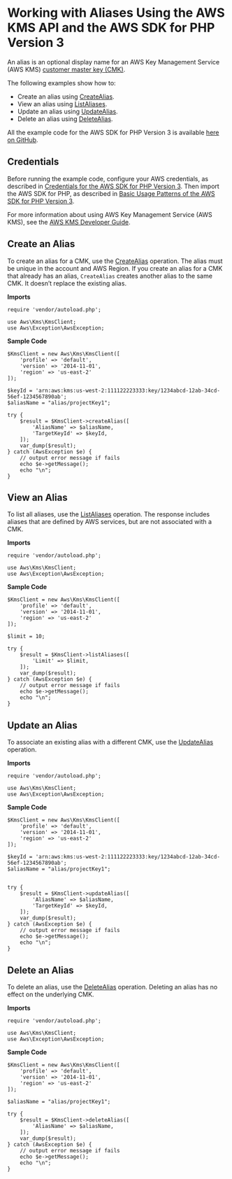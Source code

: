 # Working with Aliases Using the AWS KMS API and the AWS SDK for PHP Version 3<a name="kms-example-alias"></a>

An alias is an optional display name for an AWS Key Management Service \(AWS KMS\) [customer master key \(CMK\)](https://docs.aws.amazon.com/kms/latest/developerguide/concepts.html#master_keys.html)\.

The following examples show how to:
+ Create an alias using [CreateAlias](https://docs.aws.amazon.com/aws-sdk-php/v3/api/api-kms-2014-11-01.html#createalias)\.
+ View an alias using [ListAliases](https://docs.aws.amazon.com/aws-sdk-php/v3/api/api-kms-2014-11-01.html#listaliases)\.
+ Update an alias using [UpdateAlias](https://docs.aws.amazon.com/aws-sdk-php/v3/api/api-kms-2014-11-01.html#updatealias)\.
+ Delete an alias using [DeleteAlias](https://docs.aws.amazon.com/aws-sdk-php/v3/api/api-kms-2014-11-01.html#deletealias)\.

All the example code for the AWS SDK for PHP Version 3 is available [here on GitHub](https://github.com/awsdocs/aws-doc-sdk-examples/tree/master/php/example_code)\.

## Credentials<a name="credentials"></a>

Before running the example code, configure your AWS credentials, as described in [Credentials for the AWS SDK for PHP Version 3](guide_credentials.md)\. Then import the AWS SDK for PHP, as described in [Basic Usage Patterns of the AWS SDK for PHP Version 3](getting-started_basic-usage.md)\.

For more information about using AWS Key Management Service \(AWS KMS\), see the [AWS KMS Developer Guide](https://docs.aws.amazon.com/kms/latest/developerguide/)\.

## Create an Alias<a name="create-an-alias"></a>

To create an alias for a CMK, use the [CreateAlias](https://docs.aws.amazon.com/kms/latest/APIReference/API_CreateAlias.html) operation\. The alias must be unique in the account and AWS Region\. If you create an alias for a CMK that already has an alias, `CreateAlias` creates another alias to the same CMK\. It doesn’t replace the existing alias\.

 **Imports** 

```
require 'vendor/autoload.php';

use Aws\Kms\KmsClient; 
use Aws\Exception\AwsException;
```

 **Sample Code** 

```
$KmsClient = new Aws\Kms\KmsClient([
    'profile' => 'default',
    'version' => '2014-11-01',
    'region' => 'us-east-2'
]);

$keyId = 'arn:aws:kms:us-west-2:111122223333:key/1234abcd-12ab-34cd-56ef-1234567890ab';
$aliasName = "alias/projectKey1";

try {
    $result = $KmsClient->createAlias([
        'AliasName' => $aliasName,
        'TargetKeyId' => $keyId,
    ]);
    var_dump($result);
} catch (AwsException $e) {
    // output error message if fails
    echo $e->getMessage();
    echo "\n";
}
```

## View an Alias<a name="view-an-alias"></a>

To list all aliases, use the [ListAliases](https://docs.aws.amazon.com/kms/latest/APIReference/API_ListAliases.html) operation\. The response includes aliases that are defined by AWS services, but are not associated with a CMK\.

 **Imports** 

```
require 'vendor/autoload.php';

use Aws\Kms\KmsClient; 
use Aws\Exception\AwsException;
```

 **Sample Code** 

```
$KmsClient = new Aws\Kms\KmsClient([
    'profile' => 'default',
    'version' => '2014-11-01',
    'region' => 'us-east-2'
]);

$limit = 10;

try {
    $result = $KmsClient->listAliases([
        'Limit' => $limit,
    ]);
    var_dump($result);
} catch (AwsException $e) {
    // output error message if fails
    echo $e->getMessage();
    echo "\n";
}
```

## Update an Alias<a name="update-an-alias"></a>

To associate an existing alias with a different CMK, use the [UpdateAlias](https://docs.aws.amazon.com/kms/latest/APIReference/API_UpdateAlias.html) operation\.

 **Imports** 

```
require 'vendor/autoload.php';

use Aws\Kms\KmsClient; 
use Aws\Exception\AwsException;
```

 **Sample Code** 

```
$KmsClient = new Aws\Kms\KmsClient([
    'profile' => 'default',
    'version' => '2014-11-01',
    'region' => 'us-east-2'
]);

$keyId = 'arn:aws:kms:us-west-2:111122223333:key/1234abcd-12ab-34cd-56ef-1234567890ab';
$aliasName = "alias/projectKey1";


try {
    $result = $KmsClient->updateAlias([
        'AliasName' => $aliasName,
        'TargetKeyId' => $keyId,
    ]);
    var_dump($result);
} catch (AwsException $e) {
    // output error message if fails
    echo $e->getMessage();
    echo "\n";
}
```

## Delete an Alias<a name="delete-an-alias"></a>

To delete an alias, use the [DeleteAlias](https://docs.aws.amazon.com/kms/latest/APIReference/API_DeleteAlias.html) operation\. Deleting an alias has no effect on the underlying CMK\.

 **Imports** 

```
require 'vendor/autoload.php';

use Aws\Kms\KmsClient; 
use Aws\Exception\AwsException;
```

 **Sample Code** 

```
$KmsClient = new Aws\Kms\KmsClient([
    'profile' => 'default',
    'version' => '2014-11-01',
    'region' => 'us-east-2'
]);

$aliasName = "alias/projectKey1";

try {
    $result = $KmsClient->deleteAlias([
        'AliasName' => $aliasName,
    ]);
    var_dump($result);
} catch (AwsException $e) {
    // output error message if fails
    echo $e->getMessage();
    echo "\n";
}
```